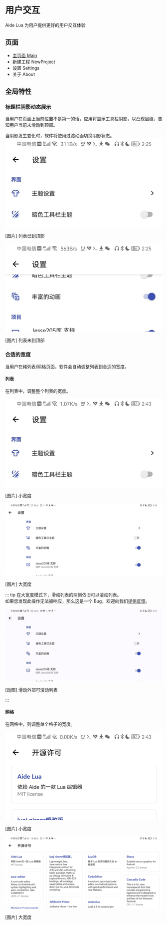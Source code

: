 # 用户交互

Aide Lua 为用户提供更好的用户交互体验

## 页面

* [主页面 Main](main.md)
* 新建工程 NewProject
* 设置 Settings
* 关于 About

## 全局特性

### 标题栏阴影动态展示

当用户在页面上当前位置不是第一的话，应用将显示工具栏阴影，以凸现层级，告知用户当前未滑动到顶部。

当阴影发生变化时，软件将使用过渡动画切换阴影状态。
![](/images/ui/autoshadow/toolbar_hide.jpg)
<p class="pictureName">[图片] 列表已到顶部</p>

![](/images/ui/autoshadow/toolbar_show.jpg)
<p class="pictureName">[图片] 列表未到顶部</p>

### 合适的宽度

当用户在纯列表/网格页面，软件会自动调整列表到合适的宽度。

#### 列表

在列表中，调整整个列表的宽度。

![](/images/ui/autowidth/list_normal.jpg)
<p class="pictureName">[图片] 小宽度</p>

![](/images/ui/autowidth/list_wide.jpg)
<p class="pictureName">[图片] 大宽度</p>

::: tip
在大宽度模式下，滑动列表的两侧依旧可以滚动列表。<br>
如果您发现此操作无法被响应，那么这是一个 Bug，欢迎向我们[提供反馈](https://gitee.com/AideLua/AideLua/issues)。

![](/images/ui/autowidth/list_wide_scroll.gif)
<p class="pictureName">[动图] 滑动外部可滚动列表</p>
:::

#### 网格

在网格中，则调整单个格子的宽度。

![](/images/ui/autowidth/grid_normal.jpg)
<p class="pictureName">[图片] 小宽度</p>

![](/images/ui/autowidth/grid_wide.jpg)
<p class="pictureName">[图片] 大宽度</p>
